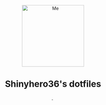 <div align="center">
<img alt="Me" src="https://github.com/Shinyhero36.png" width="200" />
</div>

<div align="center">
  <h1> Shinyhero36's dotfiles</h1>
</div>

<div align="center">
  <a href="https://github.com/Shinyhero36/dotfiles/commits/main">
      <img src="https://img.shields.io/github/last-commit/Shinyhero36/dotfiles?&style=for-the-badge&logo=gitbook&color=8D748C&logoColor=D9E0EE&labelColor=252733" alt="" />
  </a>
  <img src="https://img.shields.io/github/stars/Shinyhero36/dotfiles?style=for-the-badge&logo=starship&color=AB6C6A&logoColor=D9E0EE&labelColor=252733" alt="" />
  <a href="https://github.com/Shinyhero36/dotfiles/issues">
    <img src="https://img.shields.io/github/issues/Shinyhero36/dotfiles?style=for-the-badge&logo=bilibili&color=5E81AC&logoColor=D9E0EE&labelColor=252733" alt="" />
  </a>
</div>
